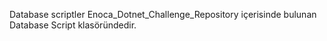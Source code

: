 Database scriptler Enoca_Dotnet_Challenge_Repository içerisinde bulunan Database Script klasöründedir.
